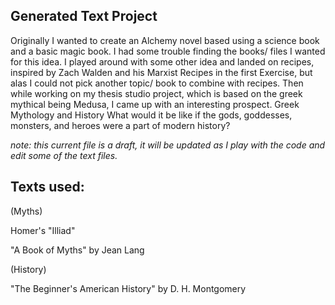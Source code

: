## **Generated Text Project**
Originally I wanted to create an Alchemy novel based using a science book and a basic magic book. I had some trouble finding the books/ files I wanted for this idea. 
I played around with some other idea and landed on recipes, inspired by Zach Walden and his Marxist Recipes in the first Exercise,
but alas I could not pick another topic/ book to combine with recipes.
Then while working on my thesis studio project, which is based on the greek mythical being Medusa, I came up with an interesting prospect. 
Greek Mythology and History
What would it be like if the gods, goddesses, monsters, and heroes were a part of modern history?

_note:_
_this current file is a draft, it will be updated as I play with the code and edit some of the text files._

## Texts used:

(Myths)

Homer's "Illiad"

"A Book of Myths" by Jean Lang

(History)

"The Beginner's American History" by D. H. Montgomery

